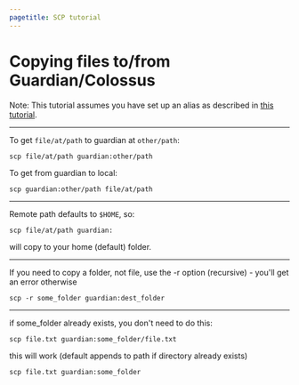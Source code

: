 ```yaml
---
pagetitle: SCP tutorial
---
```

Copying files to/from Guardian/Colossus
===

Note: This tutorial assumes you have set up an alias as described in [this tutorial](ssh_keygen.html).

---

To get `file/at/path` to guardian at `other/path`:

    scp file/at/path guardian:other/path

To get from guardian to local:

    scp guardian:other/path file/at/path

---

Remote path defaults to `$HOME`, so:

    scp file/at/path guardian:

will copy to your home (default) folder.

---

If you need to copy a folder, not file, use the -r option (recursive) - you'll get an error otherwise

    scp -r some_folder guardian:dest_folder

---

if some_folder already exists, you don't need to do this:

    scp file.txt guardian:some_folder/file.txt

this will work (default appends to path if directory already exists)

    scp file.txt guardian:some_folder

